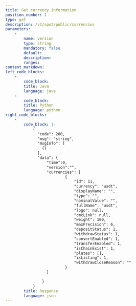```yaml
---
title: Get currency information
position_number: 1
type: get
description: /v1/spot/public/currencies
parameters:
    -
        name: version
        type: string
        mandatory: false
        default:
        description:
        ranges:
content_markdown:
left_code_blocks:
    -
        code_block:
        title: Java
        language: java
    -
        code_block:
        title: Python
        language: python
right_code_blocks:
    -
        code_block: |-
            {
              "code": 200,
              "msg": "string",
              "msgInfo": [
                {}
              ],
              "data": {
                  "time":0,
                  "version":"",
                  "currencies": [
                          {
                              "id": 11,                
                              "currency": "usdt",      
                              "displayName": "",    
                              "type": "",           
                              "nominalValue": "",   
                              "fullName": "usdt",       
                              "logo": null,             
                              "cmcLink": null,          
                              "weight": 100,            
                              "maxPrecision": 6,        
                              "depositStatus": 1,       
                              "withdrawStatus": 1,      
                              "convertEnabled": 1,      
                              "transferEnabled": 1,     
                              "isChainExist": 1,        
                              "plates": [],              
                              "isListing": 1,           
                              "withdrawCloseReason": ""  
                          }
                  ]

                }
            }
        title: Response
        language: json
---
```


